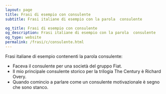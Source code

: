 ```yaml
---
layout: page
title: Frasi di esempio con consulente 
subtitle: Frasi italiane di esempio con la parola  consulente

og_title: Frasi di esempio con consulente 
og_description: Frasi italiane di esempio con la parola  consulente
og_type: website
permalink: /frasi/c/consulente.html
---
```


Frasi italiane di esempio contenenti la parola consulente:


- Faceva il consulente per una società del gruppo Fiat.
- Il mio principale consulente storico per la trilogia The Century è Richard Overy.
- Quando comincio a parlare come un consulente motivazionale è segno che sono stanco.
